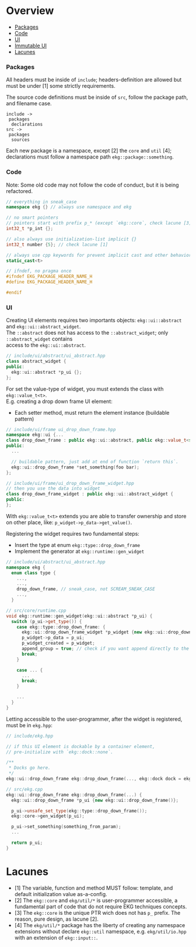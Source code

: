 # Overview

- [Packages](#Packages)
- [Code](#Code)
- [UI](#UI)
- [Immutable UI](#Immutable-UI)
- [Lacunes](#Lacunes)

### Packages

All headers must be inside of `include`; headers-definition are allowed but must be under [1]
some strictly requirements. 

The source code definitions must be inside of `src`, follow the package path, and filename case.

```
include ->
 packages
  declarations
src ->
 packages
  sources
```

Each new package is a namespace, except [2] the `core` and `util` [4];  
declarations must follow a namespace path `ekg::package::something`.

### Code

Note: Some old code may not follow the code of conduct, but it is being refactored.

```cpp
// everything in sneak_case
namespace ekg {} // always use namespace and ekg

// no smart pointers
// pointers start with prefix p_* (except `ekg::core`, check lacune [3])
int32_t *p_int {};

// also always use initialization-list implicit {}
int32_t number {5}; // check lacune [1]

// always use cpp keywords for prevent implicit cast and other behaviors
static_cast<t>

// ifndef, no pragma once
#ifndef EKG_PACKAGE_HEADER_NAME_H
#define EKG_PACKAGE_HEADER_NAME_H

#endif
```

### UI

Creating UI elements requires two importants objects: `ekg::ui::abstract` and `ekg::ui::abstract_widget`.  
The `::abstract` does not has access to the `::abstract_widget`; only `::abstract_widget` contains  
access to the `ekg::ui::abstract`.

```cpp
// include/ui/abstract/ui_abstract.hpp
class abstract_widget {
public:
  ekg::ui::abstract *p_ui {};
};
```
For set the value-type of widget, you must extends the class with `ekg::value_t<t>`.  
E.g. creating a drop down frame UI element:
- Each setter method, must return the element instance (buildable pattern)


```cpp
// include/ui/frame ui_drop_down_frame.hpp
namespace ekg::ui {...
class drop_down_frame : public ekg::ui::abstract, public ekg::value_t<std::string> {
public:
  ...

  // buildable pattern, just add at end of function `return this`.
  ekg::ui::drop_down_frame *set_something(foo bar);
};

// include/ui/frame/ui_drop_down_frame_widget.hpp
// then you use the data into widget
class drop_down_frame_widget : public ekg::ui::abstract_widget {
public:
};
```

With `ekg::value_t<t>` extends you are able to transfer ownership and store on other place, like: `p_widget->p_data->get_value()`. 

Registering the widget requires two fundamental steps: 
- Insert the type at enum `ekg::type::drop_down_frame`
- Implement the generator at `ekg::runtime::gen_widget`

```cpp
// include/ui/abstract/ui_abstract.hpp
namespace ekg {
  enum class type {
    ...,
    ...,
    drop_down_frame, // sneak_case, not SCREAM_SNEAK_CASE
    ...,
  }

// src/core/runtime.cpp
void ekg::runtime::gen_widget(ekg::ui::abstract *p_ui) {
  switch (p_ui->get_type()) {
    case ekg::type::drop_down_frame: {
      ekg::ui::drop_down_frame_widget *p_widget {new ekg::ui::drop_down_frame_widget()};
      p_widget->p_data = p_ui;
      p_widget_created = p_widget;
      append_group = true; // check if you want append directly to the frame
      break;
    }

    case ... {
      ...
      break;
    }

    ...
  }
}
```

Letting accessible to the user-programmer, after the widget is registered, must be in `ekg.hpp`:

```cpp
// include/ekg.hpp

// if this UI element is dockable by a container element,
// pre-initialize with `ekg::dock::none`.

/**
 * Docks go here.
 */
ekg::ui::drop_down_frame ekg::drop_down_frame(..., ekg::dock dock = ekg::dock::none);

// src/ekg.cpp
ekg::ui::drop_down_frame ekg::drop_down_frame(...) {
  ekg::ui::drop_down_frame *p_ui {new ekg::ui::drop_down_frame()};

  p_ui->unsafe_set_type(ekg::type::drop_down_frame());
  ekg::core->gen_widget(p_ui);

  p_ui->set_something(something_from_param);
  ...

  return p_ui;
}

```

# Lacunes

- [1] The variable, function and method MUST follow: template, and default initialization value as-a-config.
- [2] The `ekg::core` and `ekg/util/*` is user-programmer accessible, a fundamental part of code that do not require EKG techniques concepts. 
- [3] The `ekg::core` is the unique PTR wich does not has `p_` prefix. The reason, pure design, as lacune [2].
- [4] The `ekg/util/*` package has the liberty of creating any namespace extensions without declare `ekg::util` namespace, e.g. `ekg/util/io.hpp` with an extension of `ekg::input::`.
